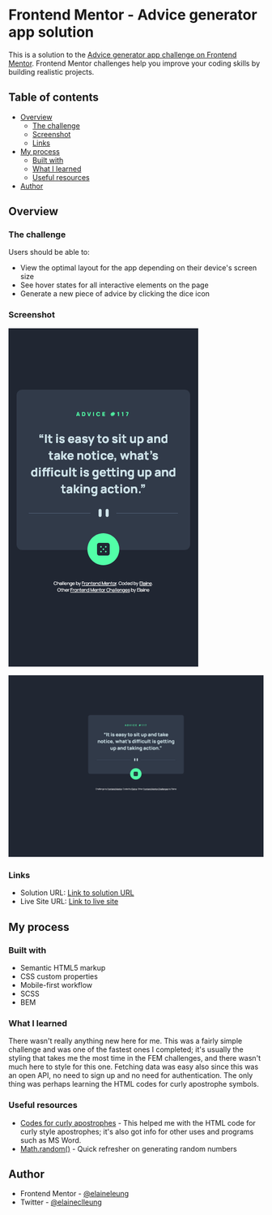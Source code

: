 # Frontend Mentor - Advice generator app solution

This is a solution to the [Advice generator app challenge on Frontend Mentor](https://www.frontendmentor.io/challenges/advice-generator-app-QdUG-13db). Frontend Mentor challenges help you improve your coding skills by building realistic projects.

## Table of contents

- [Overview](#overview)
  - [The challenge](#the-challenge)
  - [Screenshot](#screenshot)
  - [Links](#links)
- [My process](#my-process)
  - [Built with](#built-with)
  - [What I learned](#what-i-learned)
  - [Useful resources](#useful-resources)
- [Author](#author)

## Overview

### The challenge

Users should be able to:

- View the optimal layout for the app depending on their device's screen size
- See hover states for all interactive elements on the page
- Generate a new piece of advice by clicking the dice icon

### Screenshot

![Mobile view of solution](./design/mobile.png)

![Desktop view of solution](./design/desktop.png)

### Links

- Solution URL: [Link to solution URL](https://www.frontendmentor.io/solutions/responsive-component-with-api-and-data-fetching-acBCRNQ6R9)
- Live Site URL: [Link to live site](https://elaineleung.github.io/frontendmentor/advicegeneratorapp/)

## My process

### Built with

- Semantic HTML5 markup
- CSS custom properties
- Mobile-first workflow
- SCSS
- BEM

### What I learned

There wasn't really anything new here for me. This was a fairly simple challenge and was one of the fastest ones I completed; it's usually the styling that takes me the most time in the FEM challenges, and there wasn't much here to style for this one. Fetching data was easy also since this was an open API, no need to sign up and no need for authentication. The only thing was perhaps learning the HTML codes for curly apostrophe symbols.

### Useful resources

- [Codes for curly apostrophes](https://www.lifewire.com/typing-quotes-apostrophes-and-primes-1074104) - This helped me with the HTML code for curly style apostrophes; it's also got info for other uses and programs such as MS Word.
- [Math.random()](https://developer.mozilla.org/en-US/docs/Web/JavaScript/Reference/Global_Objects/Math/random) - Quick refresher on generating random numbers

## Author

- Frontend Mentor - [@elaineleung](https://www.frontendmentor.io/profile/elaineleung)
- Twitter - [@elaineclleung](https://twitter.com/elaineclleung)
